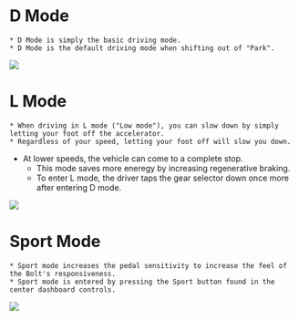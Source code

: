 # D Mode
	* D Mode is simply the basic driving mode.
	* D Mode is the default driving mode when shifting out of "Park".

<img src="https://login.qualtrics.com/ControlPanel/Graphic.php?IM=IM_bBAOiGiZMMqfSkZ" />


# L Mode
	* When driving in L mode ("Low mode"), you can slow down by simply letting your foot off the accelerator.
	* Regardless of your speed, letting your foot off will slow you down.  
  * At lower speeds, the vehicle can come to a complete stop.
	* This mode saves more eneregy by increasing regenerative braking.
	* To enter L mode, the driver taps the gear selector down once more after entering D mode.

<img src="https://login.qualtrics.com/ControlPanel/Graphic.php?IM=IM_6L28wMwm5x61knX" />


# Sport Mode
	* Sport mode increases the pedal sensitivity to increase the feel of the Bolt's responsiveness.
	* Sport mode is entered by pressing the Sport button found in the center dashboard controls.

<img src="https://login.qualtrics.com/ControlPanel/Graphic.php?IM=IM_cCRYC7zZ9rtszvT" />
